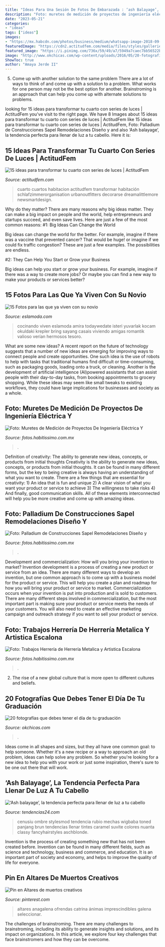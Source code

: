 ```yaml
---
title: "Ideas Para Una Sesión De Fotos De Embarazada : ‘ash Balayage’, La Tendencia Perfecta Para Llenar De Luz A Tu Cabello"
description: "Foto: muretes de medición de proyectos de ingeniería eléctrica y"
date: "2023-05-21"
categories:
- "ideas"
tags: ["ideas"]
images:
- "https://mx.habcdn.com/photos/business/medium/whatsapp-image-2018-09-14-at-15-30-48-397135.jpg"
featuredImage: "https://cdn2.actitudfem.com/media/files/styles/gallerie_carousel/public/images/2019/04/decoracion-series-de-luces-10.jpg"
featured_image: "https://i.pinimg.com/736x/59/49/a7/5949a7caec7bb56522be1fb37baac9ba.jpg"
image: "http://www.okchicas.com/wp-content/uploads/2016/05/20-fotografías-que-debes-tener-el-día-de-tu-graduación-15-2.jpg"
ShowToc: true
author: "Amaya Jerde II"
---
```



5. Come up with another solution to the same problem
There are a lot of ways to think of and come up with a solution to a problem. What works for one person may not be the best option for another. Brainstroming is an approach that can help you come up with alternate solutions to problems.

	

		
looking for 15 ideas para transformar tu cuarto con series de luces | ActitudFem you've visit to the right page. We have 8 Images about 15 ideas para transformar tu cuarto con series de luces | ActitudFem like 15 ideas para transformar tu cuarto con series de luces | ActitudFem, Foto: Palladium de Construcciones Sapel Remodelaciones Diseño y and also ‘Ash balayage’, la tendencia perfecta para llenar de luz a tu cabello. Here it is:
		
    
## 15 Ideas Para Transformar Tu Cuarto Con Series De Luces | ActitudFem

<img loading=lazy src="https://cdn2.actitudfem.com/media/files/styles/gallerie_carousel/public/images/2019/04/decoracion-series-de-luces-10.jpg" onerror="this.onerror=null;this.src='https://tse2.mm.bing.net/th?id=OIP.jAsiaGS6EmuJA7_YQqOOuQAAAA&amp;pid=15.1';" alt="15 ideas para transformar tu cuarto con series de luces | ActitudFem">

_Source: actitudfem.com_

>cuarto cuartos habitacion actitudfem transformar habitación schlafzimmerorganisation urbanoutfitters decorarse dreamalittlemore newsmartdesign. 

	

Why do they matter?
There are many reasons why big ideas matter. They can make a big impact on people and the world, help entrepreneurs and startups succeed, and even save lives. Here are just a few of the most common reasons:
#1: Big Ideas Can Change the World

Big ideas can change the world for the better. For example, imagine if there was a vaccine that prevented cancer? That would be huge! or imagine if we could fix traffic congestion? These are just a few examples. The possibilities are endless.

#2: They Can Help You Start or Grow your Business

Big ideas can help you start or grow your business. For example, imagine if there was a way to create more jobs? Or maybe you can find a new way to make your products or services better?

    
## 15 Fotos Para Las Que Ya Viven Con Su Novio

<img loading=lazy src="https://eslamoda.com/wp-content/uploads/sites/2/2019/06/Fotos-viviendo-con-tu-novio-3.jpg" onerror="this.onerror=null;this.src='https://tse3.mm.bing.net/th?id=OIP.qRs-8JDcbQqQuq1VC-r35QHaJF&amp;pid=15.1';" alt="15 Fotos para las que ya viven con su novio">

_Source: eslamoda.com_

>cocinando viven eslamoda amira todaywedate isteri yuvarlak kocam okuldaki krepler bring sayang casais viviendo amigas romantik valioso verían hermosos tesoro. 

	

What are some new ideas?
A recent report on the future of technology suggests that a number of new ideas are emerging for improving ways to connect people and create opportunities. One such idea is the use of robots to help with tasks that traditional humans find difficult or time-consuming, such as packaging goods, loading onto a truck, or cleaning. Another is the development of artificial intelligence (AI)powered assistants that can assist people with their day-to-day tasks, from booking appointments to grocery shopping. While these ideas may seem like small tweaks to existing workflows, they could have large implications for businesses and society as a whole.

    
## Foto: Muretes De Medición De Proyectos De Ingeniería Eléctrica Y

<img loading=lazy src="https://mx.habcdn.com/photos/business/medium/img-20160406-wa0004-317047.jpg" onerror="this.onerror=null;this.src='https://tse4.mm.bing.net/th?id=OIP.KBTHyDTmOXngmNyWjN1VvgAAAA&amp;pid=15.1';" alt="Foto: Muretes de Medición de Proyectos De Ingeniería Eléctrica Y">

_Source: fotos.habitissimo.com.mx_

>. 

	

Definition of creativity: The ability to generate new ideas, concepts, or products from initial thoughts
Creativity is the ability to generate new ideas, concepts, or products from initial thoughts. It can be found in many different forms, but the key to being creative is always having an understanding of what you want to create. There are a few things that are essential for creativity: 1) An idea that is fun and unique 2) A clear vision of what you want your product or service to achieve 3) The willingness to take risks 4) And finally, good communication skills. All of these elements interconnected will help you be more creative and come up with amazing ideas.

    
## Foto: Palladium De Construcciones Sapel Remodelaciones Diseño Y

<img loading=lazy src="https://mx.habcdn.com/photos/business/medium/img-20170713-wa0175-338869.jpg" onerror="this.onerror=null;this.src='https://tse4.mm.bing.net/th?id=OIP.atafQeWGWPx0jsy3JzW31wHaGw&amp;pid=15.1';" alt="Foto: Palladium de Construcciones Sapel Remodelaciones Diseño y">

_Source: fotos.habitissimo.com.mx_

>. 

	

Development and commercialization: How will you bring your invention to market?
Invention development is a process of creating a new product or service from an idea. There are many different ways to develop an invention, but one common approach is to come up with a business model for the product or service. This will help you create a plan and roadmap for how you will bring your product or service to market.
 Commercialization occurs when your invention is put into production and is sold to customers. There are many different steps involved in commercialization, but the most important part is making sure your product or service meets the needs of your customers. You will also need to create an effective marketing campaign and outreach strategy if you want to sell your product or service.

    
## Foto: Trabajos Herrería De Herrería Metalica Y Artistica Escalona

<img loading=lazy src="https://mx.habcdn.com/photos/business/medium/whatsapp-image-2018-09-14-at-15-30-48-397135.jpg" onerror="this.onerror=null;this.src='https://tse3.mm.bing.net/th?id=OIP.RxeOsojuR5CeFN4J3GmnyQAAAA&amp;pid=15.1';" alt="Foto: Trabajos Herrería de Herrería Metalica y Artistica Escalona">

_Source: fotos.habitissimo.com.mx_

>. 

	

2. The rise of a new global culture that is more open to different cultures and beliefs. 

    
## 20 Fotografías Que Debes Tener El Día De Tu Graduación

<img loading=lazy src="http://www.okchicas.com/wp-content/uploads/2016/05/20-fotografías-que-debes-tener-el-día-de-tu-graduación-15-2.jpg" onerror="this.onerror=null;this.src='https://tse4.mm.bing.net/th?id=OIP.r-s3A9SrHfYCtRiEU-RpCwHaLK&amp;pid=15.1';" alt="20 fotografías que debes tener el día de tu graduación">

_Source: okchicas.com_

>. 

	

Ideas come in all shapes and sizes, but they all have one common goal: to help someone. Whether it's a new recipe or a way to approach an old problem, ideas can help solve any problem. So whether you're looking for a new idea to help you with your work or just some inspiration, there's sure to be one out there that will work.

    
## ‘Ash Balayage’, La Tendencia Perfecta Para Llenar De Luz A Tu Cabello

<img loading=lazy src="https://www.tendencias24.com/wp-content/uploads/2020/07/Ash-Balayage-10-545x700-2.jpg" onerror="this.onerror=null;this.src='https://tse3.mm.bing.net/th?id=OIP.GsXMY750dKcNKAM9FLxuLwHaJg&amp;pid=15.1';" alt="‘Ash balayage’, la tendencia perfecta para llenar de luz a tu cabello">

_Source: tendencias24.com_

>cenusiu ombre stylesmod tendencia rubio mechas wigbaba toned panjang brun tendencias llenar tintes caramel suvite colores nuanta classy fancyhairstyles aschblonde. 

	

Invention is the process of creating something new that has not been created before. Invention can be found in many different fields, such as science and technology, business and commerce, and education. It is an important part of society and economy, and helps to improve the quality of life for everyone.

    
## Pin En Altares De Muertos Creativos

<img loading=lazy src="https://i.pinimg.com/736x/59/49/a7/5949a7caec7bb56522be1fb37baac9ba.jpg" onerror="this.onerror=null;this.src='https://tse1.mm.bing.net/th?id=OIP.f05H4P3_9lBcr9wRTvJgtAHaJ3&amp;pid=15.1';" alt="Pin en Altares de muertos creativos">

_Source: pinterest.com_

>altares anagalena ofrendas catrina ánimas imprescindibles galena seleccionar. 

	

The challenges of brainstroming.
There are many challenges to brainstroming, including its ability to generate insights and solutions, and its impact on organizations. In this article, we explore four key challenges that face brainstromers and how they can be overcome.

